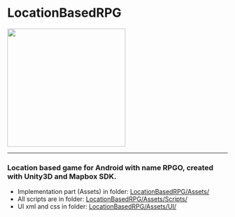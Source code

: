 <div>
  <h1>LocationBasedRPG</h1>
  <img src="https://github.com/georgeHeishi/LocationBasedRPG/blob/master/Assets/Resources/Icon/icon1.png" width="270" />
  <hr>
</div>

<div>
  <h3>Location based game for Android with name RPGO, created with Unity3D and Mapbox SDK.</h3>
  <ul>
    <li>Implementation part (Assets) in folder: <a href="https://github.com/georgeHeishi/LocationBasedRPG/tree/master/Assets">LocationBasedRPG/Assets/</a></li>
    <li>All scripts are in folder: <a href="https://github.com/georgeHeishi/LocationBasedRPG/tree/master/Assets/Scripts">LocationBasedRPG/Assets/Scripts/</a></li>
    <li>UI xml and css in folder: <a href="https://github.com/georgeHeishi/LocationBasedRPG/tree/master/Assets/UI">LocationBasedRPG/Assets/UI/</a></li>
  </ul
</div>
